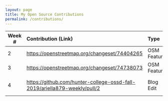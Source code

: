 ```yaml
---
layout: page
title: My Open Source Contributions
permalink: /contributions/
---
```


<!--
Type of the contribution should be "Wikipedia edit", "OpenStreet Map feature", "Project Documentation", "Project Code", "Blog Edit", etc.

The description should include a brief summary of what you did.

Replace the first row below with your contribution.

-->


| Week #       | Contribution (Link)  | Type  | Description |
|---|:---|:---|:---|
|  2   | https://openstreetmap.org/changeset/74404265     | OSM Feature    |   added church    |
|  3   | https://openstreetmap.org/changeset/74738073     | OSM Feature    |   added bench     |
|  4   | https://github.com/hunter-college-ossd-fall-2019/ariella879-weekly/pull/2    | Blog Edit    | deleted unnecesary lines     |